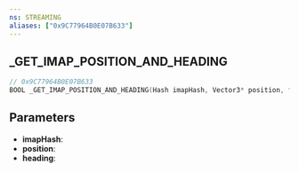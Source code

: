 ```yaml
---
ns: STREAMING
aliases: ["0x9C77964B0E07B633"]
---
```

## _GET_IMAP_POSITION_AND_HEADING

```c
// 0x9C77964B0E07B633
BOOL _GET_IMAP_POSITION_AND_HEADING(Hash imapHash, Vector3* position, float* heading);
```

## Parameters
* **imapHash**:
* **position**:
* **heading**:
